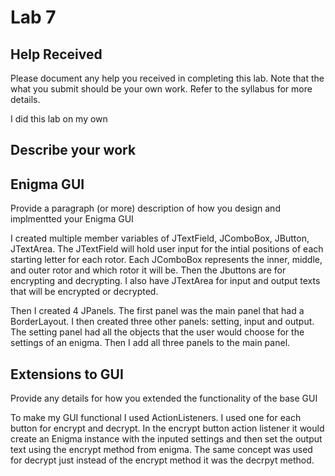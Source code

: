 # Lab 7

## Help Received

Please document any help you received in completing this lab. Note that the what you submit should be your own work. Refer to the syllabus for more details. 

I did this lab on my own

## Describe your work


## Enigma GUI

Provide a paragraph (or more) description of how you design and implmentted your Enigma GUI

I created multiple member variables of JTextField, JComboBox, JButton, JTextArea. The JTextField will hold user input for the intial positions of each starting letter for each rotor. Each JComboBox represents the inner, middle, and outer rotor and which rotor it will be. Then the Jbuttons are for encrypting and decrypting. I also have JTextArea for input and output texts that will be encrypted or decrypted. 

Then I created 4 JPanels. The first panel was the main panel that had a BorderLayout. I then created three other panels: setting, input and output. The setting panel had all the objects that the user would choose for the settings of an enigma. Then I add all three panels to the main panel.

## Extensions to GUI

Provide any details for how you extended the functionality of the base GUI

To make my GUI functional I used ActionListeners. I used one for each button for encrypt and decrypt. In the encrypt button action listener it would create an Enigma instance with the inputed settings and then set the output text using the encrypt method from enigma. The same concept was used for decrypt just instead of the encrypt method it was the decrpyt method.
